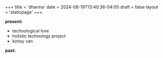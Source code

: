 +++
title = 'dharma'
date = 2024-08-19T13:40:36-04:00
draft = false
layout = 'staticpage'
+++

**present:**

- technological love
- holistic technology project
- kintsy van

**past:**
